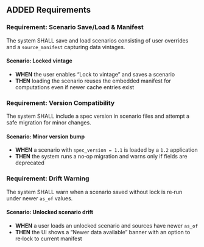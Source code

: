 ## ADDED Requirements

### Requirement: Scenario Save/Load & Manifest

The system SHALL save and load scenarios consisting of user overrides and a `source_manifest` capturing data vintages.

#### Scenario: Locked vintage

- **WHEN** the user enables “Lock to vintage” and saves a scenario
- **THEN** loading the scenario reuses the embedded manifest for computations even if newer cache entries exist

### Requirement: Version Compatibility

The system SHALL include a spec version in scenario files and attempt a safe migration for minor changes.

#### Scenario: Minor version bump

- **WHEN** a scenario with `spec_version = 1.1` is loaded by a `1.2` application
- **THEN** the system runs a no‑op migration and warns only if fields are deprecated

### Requirement: Drift Warning

The system SHALL warn when a scenario saved without lock is re‑run under newer `as_of` values.

#### Scenario: Unlocked scenario drift

- **WHEN** a user loads an unlocked scenario and sources have newer `as_of`
- **THEN** the UI shows a “Newer data available” banner with an option to re‑lock to current manifest
